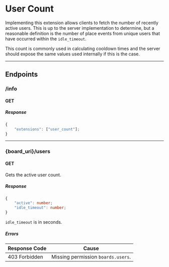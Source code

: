 User Count
==========
Implementing this extension allows clients to fetch the number of recently active users.
This is up to the server implementation to determine, but a reasonable definition is the number of place events from unique users that have occurred within the `idle_timeout`.

This count is commonly used in calculating cooldown times and the server should expose the same values used internally if this is the case.

--------------------------------------------------------------------------------

## Endpoints

### /info
#### GET
##### Response
```typescript
{
	"extensions": ["user_count"];
}
```

--------------------------------------------------------------------------------

### {board_uri}/users
#### GET
Gets the active user count.
##### Response
```typescript
{
	"active": number;
	"idle_timeout": number;
}
```
`idle_timeout` is in seconds.
##### Errors
| Response Code | Cause                              |
|---------------|------------------------------------|
| 403 Forbidden | Missing permission `boards.users`. |